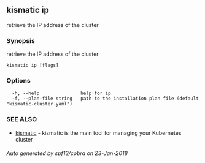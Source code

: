 ## kismatic ip

retrieve the IP address of the cluster

### Synopsis


retrieve the IP address of the cluster

```
kismatic ip [flags]
```

### Options

```
  -h, --help               help for ip
  -f, --plan-file string   path to the installation plan file (default "kismatic-cluster.yaml")
```

### SEE ALSO
* [kismatic](kismatic.md)	 - kismatic is the main tool for managing your Kubernetes cluster

###### Auto generated by spf13/cobra on 23-Jan-2018
